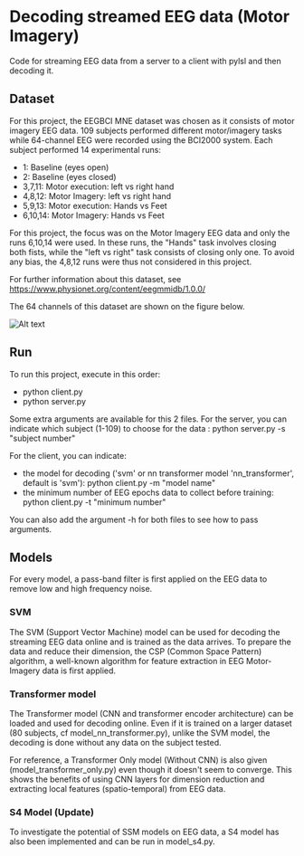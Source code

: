 # Decoding streamed EEG data (Motor Imagery)

Code for streaming EEG data from a server to a client with pylsl and then decoding it.

## Dataset

For this project, the EEGBCI MNE dataset was chosen as it consists of motor imagery EEG data.
109 subjects performed different motor/imagery tasks while 64-channel EEG were recorded using the BCI2000 system.
Each subject performed 14 experimental runs:
  - 1: Baseline (eyes open)
  - 2: Baseline (eyes closed)
  - 3,7,11: Motor execution: left vs right hand
  - 4,8,12: Motor Imagery: left vs right hand
  - 5,9,13: Motor execution: Hands vs Feet
  - 6,10,14: Motor Imagery: Hands vs Feet

For this project, the focus was on the Motor Imagery EEG data and only the runs 6,10,14 were used. 
In these runs, the "Hands" task involves closing both fists, while the "left vs right" task consists of closing only one.
To avoid any bias, the 4,8,12 runs were thus not considered in this project.

For further information about this dataset, see https://www.physionet.org/content/eegmmidb/1.0.0/

The 64 channels of this dataset are shown on the figure below.

<img src="https://github.com/irregular25/eeg/edit/main/files/eegbci_channels.png" alt="Alt text" title="EEG Channels">

## Run

To run this project, execute in this order: 
- python client.py
- python server.py

Some extra arguments are available for this 2 files.
For the server, you can indicate which subject (1-109) to choose for the data : python server.py -s "subject number"

For the client, you can indicate:
- the model for decoding ('svm' or nn transformer model 'nn_transformer', default is 'svm'): python client.py -m "model name"
- the minimum number of EEG epochs data to collect before training: python client.py -t "minimum number"

You can also add the argument -h for both files to see how to pass arguments.

## Models

For every model, a pass-band filter is first applied on the EEG data to remove low and high frequency noise.

### SVM

The SVM (Support Vector Machine) model can be used for decoding the streaming EEG data online and is trained as the data arrives.
To prepare the data and reduce their dimension, the CSP (Common Space Pattern) algorithm, a well-known algorithm for feature extraction in EEG Motor-Imagery data is first applied.

### Transformer model

The Transformer model (CNN and transformer encoder architecture) can be loaded and used for decoding online. 
Even if it is trained on a larger dataset (80 subjects, cf model_nn_transformer.py), unlike the SVM model,
the decoding is done without any data on the subject tested.

For reference, a Transformer Only model (Without CNN) is also given (model_transformer_only.py) even though it doesn't seem to converge. 
This shows the benefits of using CNN layers for dimension reduction and extracting local features (spatio-temporal) from EEG data.

### S4 Model (Update)
To investigate the potential of SSM models on EEG data, a S4 model has also been implemented and can be run in model_s4.py.
